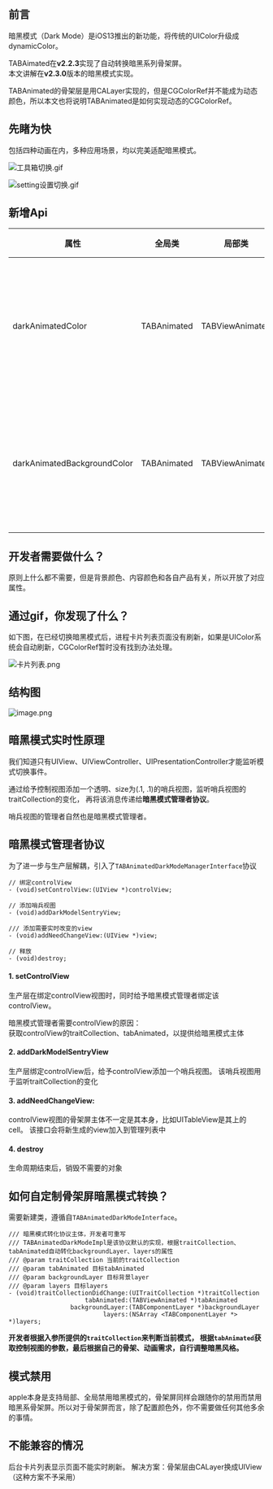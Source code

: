 ## 前言

暗黑模式（Dark Mode）是iOS13推出的新功能，将传统的UIColor升级成dynamicColor。  

TABAimated在**v2.2.3**实现了自动转换暗黑系列骨架屏。  
本文讲解在**v2.3.0**版本的暗黑模式实现。

TABAnimated的骨架层是用CALayer实现的，但是CGColorRef并不能成为动态颜色，所以本文也将说明TABAnimated是如何实现动态的CGColorRef。

## 先睹为快
包括四种动画在内，多种应用场景，均以完美适配暗黑模式。

![工具箱切换.gif](https://upload-images.jianshu.io/upload_images/5632003-cf5c4f50eac6fe6c.gif?imageMogr2/auto-orient/strip)

![setting设置切换.gif](https://upload-images.jianshu.io/upload_images/5632003-2d1fb96ec07d6bca.gif?imageMogr2/auto-orient/strip)


## 新增Api

| 属性 | 全局类 | 局部类 | 含义 |
| ------ | ------ | ------ |------ |
| darkAnimatedColor | TABAnimated | TABViewAnimated | 暗黑模式骨架屏**内容**颜色 |
| darkAnimatedBackgroundColor | TABAnimated | TABViewAnimated | 暗黑模式骨架屏**背景**颜色 | 

## 开发者需要做什么？

原则上什么都不需要，但是背景颜色、内容颜色和各自产品有关，所以开放了对应属性。

## 通过gif，你发现了什么？
如下图，在已经切换暗黑模式后，进程卡片列表页面没有刷新，如果是UIColor系统会自动刷新，CGColorRef暂时没有找到办法处理。

![卡片列表.png](https://upload-images.jianshu.io/upload_images/5632003-a5f6b7f60d68b6e1.png?imageMogr2/auto-orient/strip%7CimageView2/2/w/1240)

## 结构图

![image.png](https://upload-images.jianshu.io/upload_images/5632003-0936dca57cd55f66.png?imageMogr2/auto-orient/strip%7CimageView2/2/w/1240)

## 暗黑模式实时性原理

我们知道只有UIView、UIViewController、UIPresentationController才能监听模式切换事件。

通过给予控制视图添加一个透明、size为(.1, .1)的哨兵视图，监听哨兵视图的traitCollection的变化，
再将该消息传递给**暗黑模式管理者协议**。

哨兵视图的管理者自然也是暗黑模式管理者。

## 暗黑模式管理者协议

为了进一步与生产层解耦，引入了`TABAnimatedDarkModeManagerInterface`协议

```
// 绑定controlView
- (void)setControlView:(UIView *)controlView;

// 添加哨兵视图
- (void)addDarkModelSentryView;

/// 添加需要实时改变的view
- (void)addNeedChangeView:(UIView *)view;

// 释放
- (void)destroy;
```
#### 1. setControlView
生产层在绑定controlView视图时，同时给予暗黑模式管理者绑定该controlView。

暗黑模式管理者需要controlView的原因：  
获取controlView的traitCollection、tabAnimated，以提供给暗黑模式主体

#### 2. addDarkModelSentryView
生产层绑定controlView后，给予controlView添加一个哨兵视图。
该哨兵视图用于监听traitCollection的变化

#### 3. addNeedChangeView:
controlView视图的骨架屏主体不一定是其本身，比如UITableView是其上的cell。
该接口会将新生成的view加入到管理列表中

#### 4. destroy
生命周期结束后，销毁不需要的对象

## 如何自定制骨架屏暗黑模式转换？
需要新建类，遵循自`TABAnimatedDarkModeInterface`。

```
/// 暗黑模式转化协议主体，开发者可重写
/// TABAnimatedDarkModeImpl是该协议默认的实现，根据traitCollection、tabAnimated自动转化backgroundLayer、layers的属性
/// @param traitCollection 当前的traitCollection
/// @param tabAnimated 目标tabAnimated
/// @param backgroundLayer 目标背景layer
/// @param layers 目标layers
- (void)traitCollectionDidChange:(UITraitCollection *)traitCollection
                     tabAnimated:(TABViewAnimated *)tabAnimated
                 backgroundLayer:(TABComponentLayer *)backgroundLayer
                          layers:(NSArray <TABComponentLayer *> *)layers;
```

**开发者根据入参所提供的`traitCollection`来判断当前模式，
根据`tabAnimated`获取控制视图的参数，最后根据自己的骨架、动画需求，自行调整暗黑风格。**

## 模式禁用
apple本身是支持局部、全局禁用暗黑模式的，骨架屏同样会跟随你的禁用而禁用暗黑系骨架屏。所以对于骨架屏而言，除了配置颜色外，你不需要做任何其他多余的事情。

## 不能兼容的情况

后台卡片列表显示页面不能实时刷新。
解决方案：骨架层由CALayer换成UIView（这种方案不予采用）

